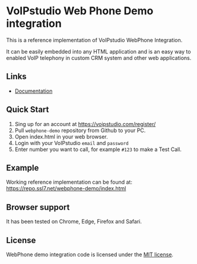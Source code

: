 # VoIPstudio Web Phone Demo integration

This is a reference implementation of VoIPstudio WebPhone Integration.

It can be easily embedded into any HTML application and is an easy way to enabled VoIP telephony in custom CRM system and other web applications.


## Links

* [Documentation](https://voipstudio.com/docs/administrator/integrations/webphone/)


## Quick Start 

1. Sing up for an account at https://voipstudio.com/register/
2. Pull `webphone-demo` repository from Github to your PC.
3. Open index.html in your web browser.
4. Login with your VoIPstudio `email` and `password`
5. Enter number you want to call, for example `#123` to make a Test Call.


## Example  

Working reference implementation can be found at: https://repo.ssl7.net/webphone-demo/index.html


## Browser support

It has been tested on Chrome, Edge, Firefox and Safari.


## License

WebPhone demo integration code is licensed under the [MIT license](https://raw.githubusercontent.com/VoIPstudio/webphone-demo/main/LICENSE).
